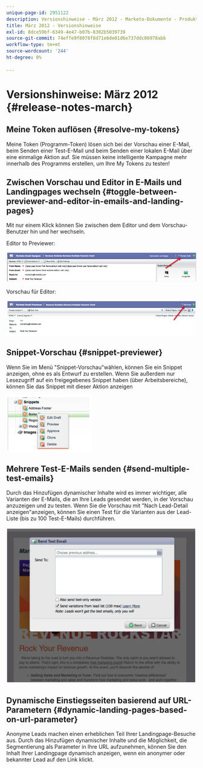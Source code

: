 ```yaml
---
unique-page-id: 2951122
description: Versionshinweise - März 2012 - Marketo-Dokumente - Produktdokumentation
title: März 2012 - Versionshinweise
exl-id: 8dce59bf-6349-4e47-b07b-8302b5039739
source-git-commit: 74effe9f8078f8d71e6de01d6e737ddc86978abb
workflow-type: tm+mt
source-wordcount: '244'
ht-degree: 0%

---
```


# Versionshinweise: März 2012 {#release-notes-march}

## Meine Token auflösen {#resolve-my-tokens}

Meine Token (Programm-Token) lösen sich bei der Vorschau einer E-Mail, beim Senden einer Test-E-Mail und beim Senden einer lokalen E-Mail über eine einmalige Aktion auf. Sie müssen keine intelligente Kampagne mehr innerhalb des Programms erstellen, um Ihre My Tokens zu testen!

## Zwischen Vorschau und Editor in E-Mails und Landingpages wechseln {#toggle-between-previewer-and-editor-in-emails-and-landing-pages}

Mit nur einem Klick können Sie zwischen dem Editor und dem Vorschau-Benutzer hin und her wechseln.

Editor to Previewer:

![](assets/image2014-9-23-10-3a0-3a13.png)

Vorschau für Editor:

![](assets/image2014-9-23-10-3a0-3a25.png)

## Snippet-Vorschau {#snippet-previewer}

Wenn Sie im Menü &quot;Snippet-Vorschau&quot;wählen, können Sie ein Snippet anzeigen, ohne es als Entwurf zu erstellen. Wenn Sie außerdem nur Lesezugriff auf ein freigegebenes Snippet haben (über Arbeitsbereiche), können Sie das Snippet mit dieser Aktion anzeigen

![](assets/image2014-9-23-10-3a0-3a37.png)

## Mehrere Test-E-Mails senden {#send-multiple-test-emails}

Durch das Hinzufügen dynamischer Inhalte wird es immer wichtiger, alle Varianten der E-Mails, die an Ihre Leads gesendet werden, in der Vorschau anzuzeigen und zu testen. Wenn Sie die Vorschau mit &quot;Nach Lead-Detail anzeigen&quot;anzeigen, können Sie einen Test für die Varianten aus der Lead-Liste (bis zu 100 Test-E-Mails) durchführen.

![](assets/image2014-9-23-10-3a0-3a50.png)

## Dynamische Einstiegsseiten basierend auf URL-Parametern {#dynamic-landing-pages-based-on-url-parameter}

Anonyme Leads machen einen erheblichen Teil Ihrer Landingpage-Besuche aus. Durch das Hinzufügen dynamischer Inhalte und die Möglichkeit, die Segmentierung als Parameter in Ihre URL aufzunehmen, können Sie den Inhalt Ihrer Landingpage dynamisch anzeigen, wenn ein anonymer oder bekannter Lead auf den Link klickt.
